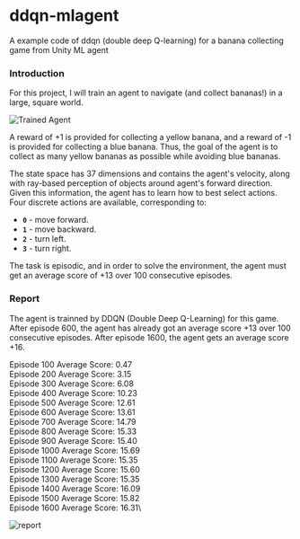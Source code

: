 # ddqn-mlagent
A example code of ddqn (double deep Q-learning) for a banana collecting game from Unity ML agent

### Introduction

For this project, I will train an agent to navigate (and collect bananas!) in a large, square world.  

![Trained Agent](https://raw.githubusercontent.com/vetludo/ddqn-mlagent/master/assets/banana.gif)

A reward of +1 is provided for collecting a yellow banana, and a reward of -1 is provided for collecting a blue banana.  Thus, the goal of the agent is to collect as many yellow bananas as possible while avoiding blue bananas.  

The state space has 37 dimensions and contains the agent's velocity, along with ray-based perception of objects around agent's forward direction.  Given this information, the agent has to learn how to best select actions.  Four discrete actions are available, corresponding to:
- **`0`** - move forward.
- **`1`** - move backward.
- **`2`** - turn left.
- **`3`** - turn right.

The task is episodic, and in order to solve the environment, the agent must get an average score of +13 over 100 consecutive episodes.

### Report

The agent is trainned by DDQN (Double Deep Q-Learning) for this game. After episode 600, the agent has already got an average score +13 over 100 consecutive episodes.
After episode 1600, the agent gets an average score +16.

Episode 100	Average Score: 0.47\
Episode 200	Average Score: 3.15\
Episode 300	Average Score: 6.08\
Episode 400	Average Score: 10.23\
Episode 500	Average Score: 12.61\
Episode 600	Average Score: 13.61\
Episode 700	Average Score: 14.79\
Episode 800	Average Score: 15.33\
Episode 900	Average Score: 15.40\
Episode 1000	Average Score: 15.69\
Episode 1100	Average Score: 15.35\
Episode 1200	Average Score: 15.60\
Episode 1300	Average Score: 15.35\
Episode 1400	Average Score: 16.09\
Episode 1500	Average Score: 15.82\
Episode 1600	Average Score: 16.31\

![report](https://github.com/vetludo/ddqn-mlagent/blob/master/assets/report.png)
